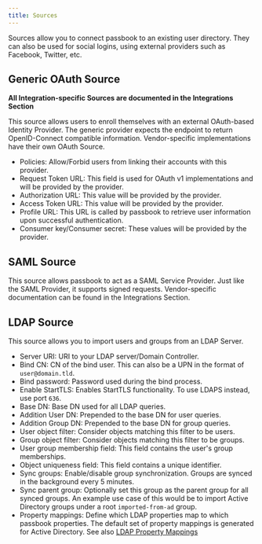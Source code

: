 ```yaml
---
title: Sources
---
```


Sources allow you to connect passbook to an existing user directory. They can also be used for social logins, using external providers such as Facebook, Twitter, etc.

## Generic OAuth Source

**All Integration-specific Sources are documented in the Integrations Section**

This source allows users to enroll themselves with an external OAuth-based Identity Provider. The generic provider expects the endpoint to return OpenID-Connect compatible information. Vendor-specific implementations have their own OAuth Source.

-   Policies: Allow/Forbid users from linking their accounts with this provider.
-   Request Token URL: This field is used for OAuth v1 implementations and will be provided by the provider.
-   Authorization URL: This value will be provided by the provider.
-   Access Token URL: This value will be provided by the provider.
-   Profile URL: This URL is called by passbook to retrieve user information upon successful authentication.
-   Consumer key/Consumer secret: These values will be provided by the provider.

## SAML Source

This source allows passbook to act as a SAML Service Provider. Just like the SAML Provider, it supports signed requests. Vendor-specific documentation can be found in the Integrations Section.

## LDAP Source

This source allows you to import users and groups from an LDAP Server.

-   Server URI: URI to your LDAP server/Domain Controller.
-   Bind CN: CN of the bind user. This can also be a UPN in the format of `user@domain.tld`.
-   Bind password: Password used during the bind process.
-   Enable StartTLS: Enables StartTLS functionality. To use LDAPS instead, use port `636`.
-   Base DN: Base DN used for all LDAP queries.
-   Addition User DN: Prepended to the base DN for user queries.
-   Addition Group DN: Prepended to the base DN for group queries.
-   User object filter: Consider objects matching this filter to be users.
-   Group object filter: Consider objects matching this filter to be groups.
-   User group membership field: This field contains the user's group memberships.
-   Object uniqueness field: This field contains a unique identifier.
-   Sync groups: Enable/disable group synchronization. Groups are synced in the background every 5 minutes.
-   Sync parent group: Optionally set this group as the parent group for all synced groups. An example use case of this would be to import Active Directory groups under a root `imported-from-ad` group.
-   Property mappings: Define which LDAP properties map to which passbook properties. The default set of property mappings is generated for Active Directory. See also [LDAP Property Mappings](property-mappings/index.md#ldap-property-mapping)
